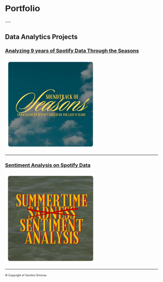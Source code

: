 <h1 style="font-family: 'Bungee Shade', sans-serif;">Portfolio</h1>
---

## Data Analytics Projects 

### [Analyzing 9 years of Spotify Data Through the Seasons](/seasons_eda.md)

<a href="/seasons_eda.md">
  <img src="images/spotify_project/spotify_eda_thumbnail.png?raw=true" width="300" alt="Spotify Seasonality Analysis EDA"/>
</a>

---
### [Sentiment Analysis on Spotify Data](/sentiment_analysis.md)

<a href="/sentiment_analysis.md">
  <img src="images/spotify_project/spotify_sentiment_thumbnail.png?raw=true" width="300"/>
</a>

---
<p style="font-size:9px"> © Copyright of Varshini Srinivas </p>
<!-- Remove above link if you don't want to attibute -->

